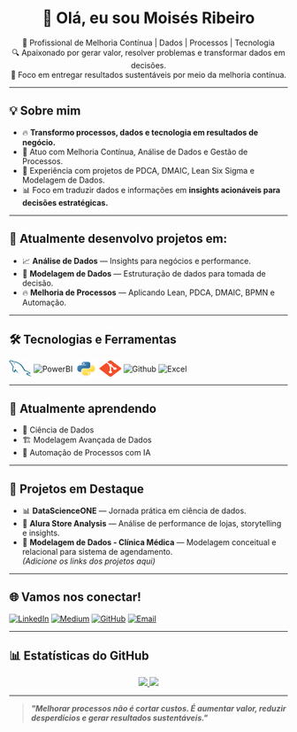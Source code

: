 
<h1 align="center">👋 Olá, eu sou Moisés Ribeiro</h1>

<p align="center">
🎯 Profissional de Melhoria Contínua | Dados | Processos | Tecnologia <br>
🔍 Apaixonado por gerar valor, resolver problemas e transformar dados em decisões. <br>
🚀 Foco em entregar resultados sustentáveis por meio da melhoria contínua.
</p>

---

## 💡 Sobre mim
- 🔥 **Transformo processos, dados e tecnologia em resultados de negócio.**
- 💼 Atuo com Melhoria Contínua, Análise de Dados e Gestão de Processos.
- 🎯 Experiência com projetos de PDCA, DMAIC, Lean Six Sigma e Modelagem de Dados.
- 📊 Foco em traduzir dados e informações em **insights acionáveis para decisões estratégicas.**

---

## 🚀 Atualmente desenvolvo projetos em:
- 📈 **Análise de Dados** — Insights para negócios e performance.
- 🔗 **Modelagem de Dados** — Estruturação de dados para tomada de decisão.
- 🔥 **Melhoria de Processos** — Aplicando Lean, PDCA, DMAIC, BPMN e Automação.

---

## 🛠️ Tecnologias e Ferramentas
<div style="display: inline_block">
  <img align="center" alt="SQL" height="30" width="40" src="https://raw.githubusercontent.com/devicons/devicon/master/icons/mysql/mysql-original.svg">
  <img align="center" alt="PowerBI" height="30" width="30" src="https://img.icons8.com/color/48/000000/power-bi.png"/>
  <img align="center" alt="Python" height="30" width="40" src="https://raw.githubusercontent.com/devicons/devicon/master/icons/python/python-original.svg">
  <img align="center" alt="Git" height="30" width="40" src="https://raw.githubusercontent.com/devicons/devicon/master/icons/git/git-original.svg">
  <img align="center" alt="Github" height="30" width="40" src="https://raw.githubusercontent.com/devicons/devicon/master/icons/github/github-original-white.svg">
  <img align="center" alt="Excel" height="30" width="30" src="https://img.icons8.com/color/48/000000/microsoft-excel-2019--v1.png"/>
</div>

---

## 🌱 Atualmente aprendendo
- 🧠 Ciência de Dados
- 🏗️ Modelagem Avançada de Dados
- 🤖 Automação de Processos com IA

---

## 🚩 Projetos em Destaque
- 📊 **DataScienceONE** — Jornada prática em ciência de dados.  
- 🏬 **Alura Store Analysis** — Análise de performance de lojas, storytelling e insights.  
- 🏥 **Modelagem de Dados - Clínica Médica** — Modelagem conceitual e relacional para sistema de agendamento.  
*(Adicione os links dos projetos aqui)*

---

## 🌐 Vamos nos conectar!
[![LinkedIn](https://img.shields.io/badge/LinkedIn-blue?style=for-the-badge&logo=linkedin)](https://www.linkedin.com/in/moisesrsjr/) 
[![Medium](https://img.shields.io/badge/Medium-black?style=for-the-badge&logo=medium)](https://medium.com/@moises.rsjr)
[![GitHub](https://img.shields.io/badge/GitHub-100000?style=for-the-badge&logo=github&logoColor=white)](https://github.com/moises-rb)
[![Email](https://img.shields.io/badge/Email-D14836?style=for-the-badge&logo=gmail&logoColor=white)](mailto:moises.rsjr@gmail.com)

---

## 📊 Estatísticas do GitHub

<div align="center">
  <a href="https://github.com/moises-rb">
    <img height="180em" src="https://github-readme-stats.vercel.app/api?username=moises-rb&show_icons=true&theme=tokyonight&include_all_commits=true&count_private=true"/>
    <img height="180em" src="https://github-readme-stats.vercel.app/api/top-langs/?username=moises-rb&layout=compact&langs_count=7&theme=tokyonight"/>
  </a>
</div>

---

> **_"Melhorar processos não é cortar custos. É aumentar valor, reduzir desperdícios e gerar resultados sustentáveis."_**
